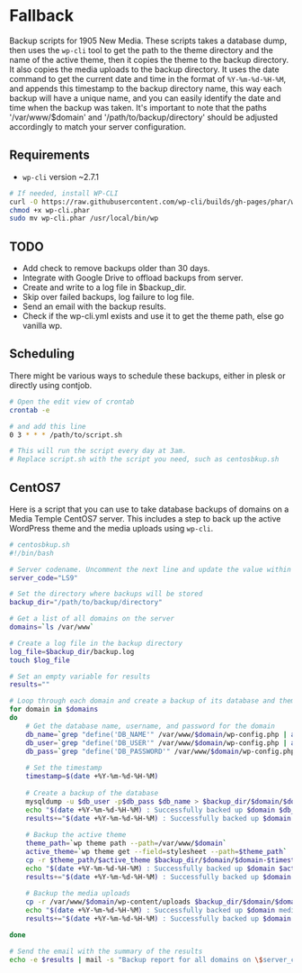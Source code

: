 # Fallback
Backup scripts for 1905 New Media. 
These scripts takes a database dump, then uses the `wp-cli` tool to get the path to the theme directory and the name of the active theme, then it copies the theme to the backup directory. It also copies the media uploads to the backup directory. It uses the date command to get the current date and time in the format of `%Y-%m-%d-%H-%M`, and appends this timestamp to the backup directory name, this way each backup will have a unique name, and you can easily identify the date and time when the backup was taken.
It's important to note that the paths '/var/www/$domain' and '/path/to/backup/directory' should be adjusted accordingly to match your server configuration.

## Requirements
* `wp-cli` version ~2.7.1
```sh
# If needed, install WP-CLI 
curl -O https://raw.githubusercontent.com/wp-cli/builds/gh-pages/phar/wp-cli.phar
chmod +x wp-cli.phar
sudo mv wp-cli.phar /usr/local/bin/wp
```
## TODO
* Add check to remove backups older than 30 days.
* Integrate with Google Drive to offload backups from server.
* Create and write to a log file in $backup_dir.
* Skip over failed backups, log failure to log file.
* Send an email with the backup results.
* Check if the wp-cli.yml exists and use it to get the theme path, else go vanilla wp.

## Scheduling
There might be various ways to schedule these backups, either in plesk or directly using contjob.
```sh
# Open the edit view of crontab
crontab -e

# and add this line
0 3 * * * /path/to/script.sh

# This will run the script every day at 3am.
# Replace script.sh with the script you need, such as centosbkup.sh
```

## CentOS7
Here is a script that you can use to take database backups of domains on a Media Temple CentOS7 server. This includes a step to back up the active WordPress theme and the media uploads using `wp-cli`.

```sh
# centosbkup.sh
#!/bin/bash

# Server codename. Uncomment the next line and update the value within ""
server_code="LS9"

# Set the directory where backups will be stored
backup_dir="/path/to/backup/directory"

# Get a list of all domains on the server
domains=`ls /var/www`

# Create a log file in the backup directory
log_file=$backup_dir/backup.log
touch $log_file

# Set an empty variable for results
results=""

# Loop through each domain and create a backup of its database and theme and media uploads
for domain in $domains
do
    # Get the database name, username, and password for the domain
    db_name=`grep "define('DB_NAME'" /var/www/$domain/wp-config.php | awk -F"'" '{print $4}'`
    db_user=`grep "define('DB_USER'" /var/www/$domain/wp-config.php | awk -F"'" '{print $4}'`
    db_pass=`grep "define('DB_PASSWORD'" /var/www/$domain/wp-config.php | awk -F"'" '{print $4}'`
    
    # Set the timestamp
    timestamp=$(date +%Y-%m-%d-%H-%M)
    
    # Create a backup of the database
    mysqldump -u $db_user -p$db_pass $db_name > $backup_dir/$domain/$domain-$timestamp.sql  || { echo "$(date +%Y-%m-%d-%H-%M) : Failed to backup $domain $db_name" >> $log_file; results+="$(date +%Y-%m-%d-%H-%M) : Failed to backup $domain $db_name\n"; continue; }
    echo "$(date +%Y-%m-%d-%H-%M) : Successfully backed up $domain $db_name" >> $log_file
    results+="$(date +%Y-%m-%d-%H-%M) : Successfully backed up $domain $db_name\n"
    
    # Backup the active theme
    theme_path=`wp theme path --path=/var/www/$domain`
    active_theme=`wp theme get --field=stylesheet --path=$theme_path`
    cp -r $theme_path/$active_theme $backup_dir/$domain/$domain-$timestamp  || { echo "$(date +%Y-%m-%d-%H-%M) : Failed to backup $domain $active_theme" >> $log_file; results+="$(date +%Y-%m-%d-%H-%M) : Failed to backup $domain $active_theme\n";continue; }
    echo "$(date +%Y-%m-%d-%H-%M) : Successfully backed up $domain $active_theme" >> $log_file
    results+="$(date +%Y-%m-%d-%H-%M) : Successfully backed up $domain $active_theme\n"
    
    # Backup the media uploads
    cp -r /var/www/$domain/wp-content/uploads $backup_dir/$domain/$domain-$timestamp/  || { echo "$(date +%Y-%m-%d-%H-%M) : Failed to backup $domain media uploads" >> $log_file; results+="$(date +%Y-%m-%d-%H-%M) : Failed to backup $domain media uploads\n"; continue; }
    echo "$(date +%Y-%m-%d-%H-%M) : Successfully backed up $domain media uploads" >> $log_file
    results+="$(date +%Y-%m-%d-%H-%M) : Successfully backed up $domain media uploads\n"

done

# Send the email with the summary of the results
echo -e $results | mail -s "Backup report for all domains on \$server_code" $recipient
```
